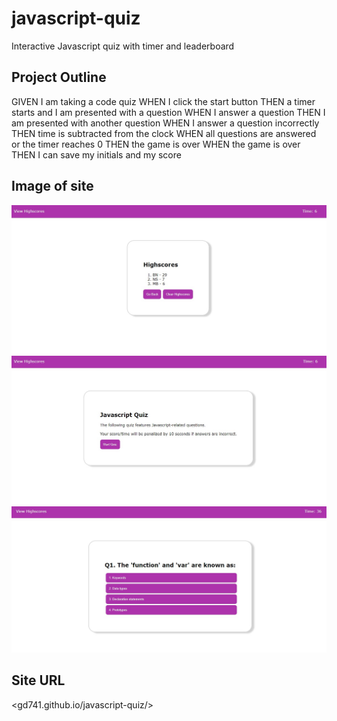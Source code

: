 # javascript-quiz
Interactive Javascript quiz with timer and leaderboard 
## Project Outline

GIVEN I am taking a code quiz
WHEN I click the start button
THEN a timer starts and I am presented with a question
WHEN I answer a question
THEN I am presented with another question
WHEN I answer a question incorrectly
THEN time is subtracted from the clock
WHEN all questions are answered or the timer reaches 0
THEN the game is over
WHEN the game is over
THEN I can save my initials and my score

## Image of site ##
![alt text](https://github.com/gd741/Javascript-Quiz/blob/main/assets/images/Highscores.jpg)
![alt text](https://github.com/gd741/Javascript-Quiz/blob/main/assets/images/QuizStart.jpg)
![alt text](https://github.com/gd741/Javascript-Quiz/blob/main/assets/images/question.jpg)


## Site URL ##
<gd741.github.io/javascript-quiz/>
